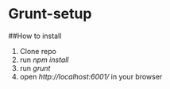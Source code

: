 # Grunt-setup

##How to install

1. Clone repo
2. run *npm install*
3. run *grunt*
4. open *http://localhost:6001/* in your browser
